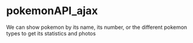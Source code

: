 # pokemonAPI_ajax
We can show pokemon by its name, its number, or the different pokemon types to get its statistics and photos
